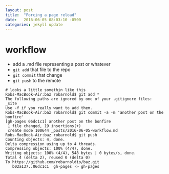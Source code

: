 ```yaml
---
layout: post
title:  "Forcing a page reload"
date:   2016-06-05 08:03:10 -0500
categories: jekyll update
---
```


# workflow

+ add a .md file representing a post or whatever
+ `git add` that file to the repo
+ `git commit` that change
+ `git push` to the remote

```
# looks a little somethin like this
Robs-MacBook-Air:baz robarnold$ git add *
The following paths are ignored by one of your .gitignore files:
_site
Use -f if you really want to add them.
Robs-MacBook-Air:baz robarnold$ git commit -a -m 'another post on the bonfire'
[gh-pages 06dc1c1] another post on the bonfire
 1 file changed, 19 insertions(+)
 create mode 100644 _posts/2016-06-05-workflow.md
Robs-MacBook-Air:baz robarnold$ git push
Counting objects: 4, done.
Delta compression using up to 4 threads.
Compressing objects: 100% (4/4), done.
Writing objects: 100% (4/4), 548 bytes | 0 bytes/s, done.
Total 4 (delta 2), reused 0 (delta 0)
To https://github.com/robarnoldio/baz.git
   b02a137..06dc1c1  gh-pages -> gh-pages

```

